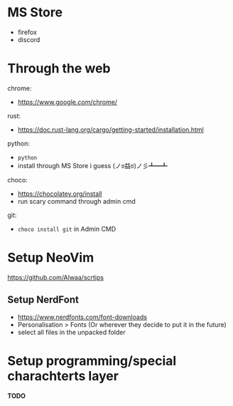 # MS Store

 - firefox
 - discord

# Through the web

chrome:
 - https://www.google.com/chrome/

rust: 
 - https://doc.rust-lang.org/cargo/getting-started/installation.html

python:
 - `python`
 - install through MS Store i guess (ノಠ益ಠ)ノ彡┻━┻

choco:
 - https://chocolatey.org/install
 - run scary command through admin cmd

git:
 - `choco install git` in Admin CMD

# Setup NeoVim
https://github.com/Alwaa/scrtips

## Setup NerdFont
 - https://www.nerdfonts.com/font-downloads
 - Personalisation > Fonts (Or wherever they decide to put it in the future)
 - select all files in the unpacked folder
 

# Setup programming/special charachterts layer
 **TODO**
